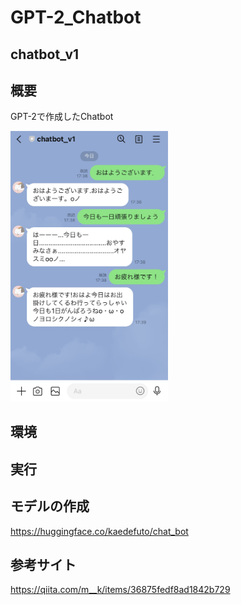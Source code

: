 # GPT-2_Chatbot

## chatbot_v1

## 概要<br>
GPT-2で作成したChatbot

<img src="https://github.com/kaedefuto/GPT-2_Chatbot/blob/main/images/IMG_5630.jpg" alt="sample" width="50%" height="50%">

## 環境

## 実行

## モデルの作成

https://huggingface.co/kaedefuto/chat_bot

## 参考サイト

https://qiita.com/m__k/items/36875fedf8ad1842b729

